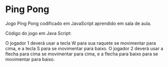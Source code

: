 # Ping Pong
Jogo Ping Pong codificado em JavaScript aprendido em sala de aula.

Código do jogo em Java Script:



O jogador 1 deverá usar a tecla W para sua raquete se movimentar para cima, e a tecla S para se movimentar para baixo.
O jogador 2 deverá usar a flecha para cima se movimentar para cima, e a flecha para baixo para se movimentar para baixo.
